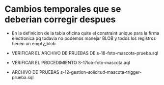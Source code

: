 # Cambios temporales que se deberian corregir despues

* En la definicion de la tabla oficina quite el constraint unique para la firma electronica pq todavia no podemos manejar BLOB y todos los registros tienen un empty_blob

* VERIFICAR EL ARCHIVO DE PRUEBAS DE s-18-foto-mascota-prueba.sql
* VERIFICAR EL PROCEDIMIENTO S-17lob-foto-mascota.aql
* ARCHIVO DE PRUEBAS s-12-gestion-solicitud-mascota-trigger-prueba.sql

